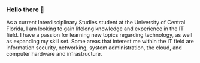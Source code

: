### Hello there 👋

<!--
**TurnerNuva/TurnerNuva** is a ✨ _special_ ✨ repository because its `README.md` (this file) appears on your GitHub profile.

Here are some ideas to get you started:

- 🔭 I’m currently working on ...
- 🌱 I’m currently learning ...
- 👯 I’m looking to collaborate on ...
- 🤔 I’m looking for help with ...
- 💬 Ask me about ...
- 📫 How to reach me: ...
- 😄 Pronouns: ...
- ⚡ Fun fact: ...
-->
As a current Interdisciplinary Studies student at the University of Central Florida, I am looking to gain lifelong knowledge and experience in the IT field. I have a passion for learning new topics regarding technology, as well as expanding my skill set. Some areas that interest me within the IT field are information security, networking, system administration, the cloud, and computer hardware and infrastructure. 
